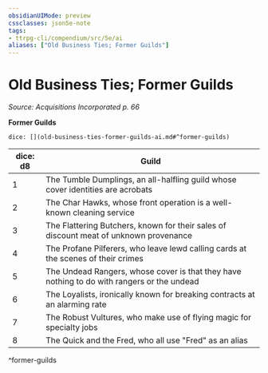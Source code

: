 ```yaml
---
obsidianUIMode: preview
cssclasses: json5e-note
tags:
- ttrpg-cli/compendium/src/5e/ai
aliases: ["Old Business Ties; Former Guilds"]
---
```

# Old Business Ties; Former Guilds
*Source: Acquisitions Incorporated p. 66* 

**Former Guilds**

`dice: [](old-business-ties-former-guilds-ai.md#^former-guilds)`

| dice: d8 | Guild |
|----------|-------|
| 1 | The Tumble Dumplings, an all-halfling guild whose cover identities are acrobats |
| 2 | The Char Hawks, whose front operation is a well-known cleaning service |
| 3 | The Flattering Butchers, known for their sales of discount meat of unknown provenance |
| 4 | The Profane Pilferers, who leave lewd calling cards at the scenes of their crimes |
| 5 | The Undead Rangers, whose cover is that they have nothing to do with rangers or the undead |
| 6 | The Loyalists, ironically known for breaking contracts at an alarming rate |
| 7 | The Robust Vultures, who make use of flying magic for specialty jobs |
| 8 | The Quick and the Fred, who all use "Fred" as an alias |
^former-guilds